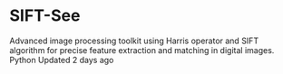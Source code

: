 # SIFT-See
Advanced image processing toolkit using Harris operator and SIFT algorithm for precise feature extraction and matching in digital images. Python Updated 2 days ago
